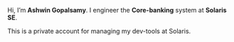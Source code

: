 Hi, I’m **Ashwin Gopalsamy**. I engineer the **Core-banking** system at **Solaris SE**.<br>

This is a private account for managing my dev-tools at Solaris.
